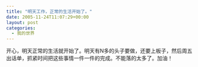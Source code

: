 ```yaml
---
title: "明天工作，正常的生活开始了。"
date: 2005-11-24T11:07:29+00:00
layout: post
categories:
  - 我的世界
---
```


开心，明天正常的生活就开始了。明天有N多的头子要做，还要上板子，然后周五出话单，抓紧时间把这些事情一件一件的完成。不能落的太多了。加油！